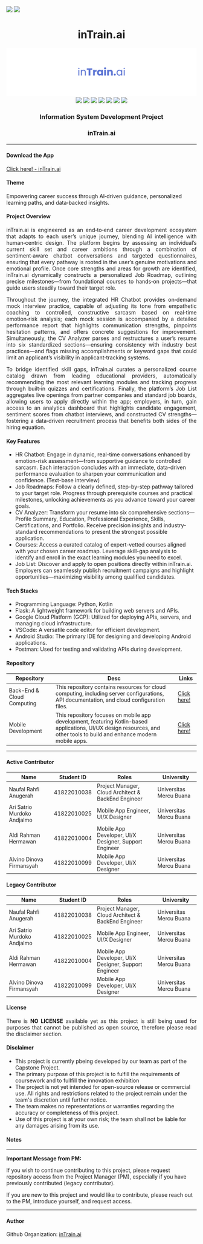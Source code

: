 <div align=justify>
  <img src="https://img.shields.io/badge/inTraini.ai-6471e5?style=for-the-badge"/>
  <img src="https://img.shields.io/badge/markdown-%23000000.svg?style=for-the-badge&logo=markdown&logoColor=white"/>
</div>

<div align=center>
  <h1>inTrain.ai</h1>
  <img src="https://github.com/intrain-ai/.github/blob/main/assets/Banner%20-%20intrain.ai.png"/>
</div>

<div align=center>
    <img src="https://img.shields.io/badge/Python-3670A0?&logo=python&logoColor=ffdd54"/>
    <img src="https://img.shields.io/badge/Flask-%23000.svg?&logo=flask&logoColor=white"/>
    <img src="https://img.shields.io/badge/Docker-%230db7ed.svg?&logo=docker&logoColor=white"/>
    <img src="https://img.shields.io/badge/Google_Cloud-%234285F4.svg?&logo=google-cloud&logoColor=white"/>
    <img src="https://img.shields.io/badge/MySQL-4479A1.svg?&logo=mysql&logoColor=white"/>
    <img src="https://img.shields.io/badge/Kotlin-%237F52FF.svg?&logo=kotlin&logoColor=white"/>
    <img src="https://img.shields.io/badge/Android-3DDC84?&logo=android&logoColor=white"/>
    <h3 align=center>Information System Development Project</h3>
    <h3>inTrain.ai</h3>
    <h4><a href=#></a></h4>
</div>

---

#### Download the App
[Click here! - inTrain.ai]()

#### Theme
Empowering career success through AI‑driven guidance, personalized learning paths, and data‑backed insights.

#### Project Overview
<p align=justify>
inTrain.ai is engineered as an end‑to‑end career development ecosystem that adapts to each user’s unique journey, blending AI intelligence with human‑centric design. The platform begins by assessing an individual’s current skill set and career ambitions through a combination of sentiment‑aware chatbot conversations and targeted questionnaires, ensuring that every pathway is rooted in the user’s genuine motivations and emotional profile. Once core strengths and areas for growth are identified, inTrain.ai dynamically constructs a personalized Job Roadmap, outlining precise milestones—from foundational courses to hands‑on projects—that guide users steadily toward their target role.
</p>

<p align=justify>
Throughout the journey, the integrated HR Chatbot provides on‑demand mock interview practice, capable of adjusting its tone from empathetic coaching to controlled, constructive sarcasm based on real‑time emotion‑risk analysis; each mock session is accompanied by a detailed performance report that highlights communication strengths, pinpoints hesitation patterns, and offers concrete suggestions for improvement. Simultaneously, the CV Analyzer parses and restructures a user’s resume into six standardized sections—ensuring consistency with industry best practices—and flags missing accomplishments or keyword gaps that could limit an applicant’s visibility in applicant‑tracking systems.
</p>

<p align=justify>
To bridge identified skill gaps, inTrain.ai curates a personalized course catalog drawn from leading educational providers, automatically recommending the most relevant learning modules and tracking progress through built‑in quizzes and certifications. Finally, the platform’s Job List aggregates live openings from partner companies and standard job boards, allowing users to apply directly within the app; employers, in turn, gain access to an analytics dashboard that highlights candidate engagement, sentiment scores from chatbot interviews, and constructed CV strengths—fostering a data‑driven recruitment process that benefits both sides of the hiring equation.
</p>

#### Key Features

- HR Chatbot: Engage in dynamic, real-time conversations enhanced by emotion-risk assessment—from supportive guidance to controlled sarcasm. Each interaction concludes with an immediate, data-driven performance evaluation to sharpen your communication and confidence. (Text-base interview)
- Job Roadmaps: Follow a clearly defined, step-by-step pathway tailored to your target role. Progress through prerequisite courses and practical milestones, unlocking achievements as you advance toward your career goals.
- CV Analyzer: Transform your resume into six comprehensive sections—Profile Summary, Education, Professional Experience, Skills, Certifications, and Portfolio. Receive precision insights and industry-standard recommendations to present the strongest possible application.
- Courses: Access a curated catalog of expert-vetted courses aligned with your chosen career roadmap. Leverage skill-gap analysis to identify and enroll in the exact learning modules you need to excel.
- Job List: Discover and apply to open positions directly within inTrain.ai. Employers can seamlessly publish recruitment campaigns and highlight opportunities—maximizing visibility among qualified candidates.

#### Tech Stacks

- Programming Language: Python, Kotlin
- Flask: A lightweight framework for building web servers and APIs.
- Google Cloud Platform (GCP): Utilized for deploying APIs, servers, and managing cloud infrastructure.
- VSCode: A versatile code editor for efficient development.
- Android Studio: The primary IDE for designing and developing Android applications.
- Postman: Used for testing and validating APIs during development.

#### Repository

<div align=center>
  
| Repository | Desc | Links |
|---|---|---|
| Back-End & Cloud Computing | This repository contains resources for cloud computing, including server configurations, API documentation, and cloud configuration files. | [Click here!](https://github.com/intrain-ai/backend-intrain) |
| Mobile Development | This repository focuses on mobile app development, featuring Kotlin-based applications, UI/UX design resources, and other tools to build and enhance modern mobile apps. | [Click here!](https://github.com/intrain-ai/mobile-intrain) |
  
</div>

---

#### Active Contributor

<div align=center>

| Name  | Student ID | Roles | University |
|---|---|---|---|
| Naufal Rahfi Anugerah | 41822010038 | Project Manager, Cloud Architect & BackEnd Engineer | Universitas Mercu Buana |
| Ari Satrio Murdoko Andjalmo | 41822010025 | Mobile App Engineer, UI/X Designer | Universitas Mercu Buana |
| Aldi Rahman Hermawan | 41822010004 | Mobile App Developer, UI/X Designer, Support Engineer | Universitas Mercu Buana |
| Alvino Dinova Firmansyah | 41822010099 | Mobile App Developer, UI/X Designer | Universitas Mercu Buana |

</div>

#### Legacy Contributor

<div align=center>

| Name  | Student ID | Roles | University |
|---|---|---|---|
| Naufal Rahfi Anugerah | 41822010038 | Project Manager, Cloud Architect & BackEnd Engineer | Universitas Mercu Buana |
| Ari Satrio Murdoko Andjalmo | 41822010025 | Mobile App Engineer, UI/X Designer | Universitas Mercu Buana |
| Aldi Rahman Hermawan | 41822010004 | Mobile App Developer, UI/X Designer, Support Engineer | Universitas Mercu Buana |
| Alvino Dinova Firmansyah | 41822010099 | Mobile App Developer, UI/X Designer | Universitas Mercu Buana |

</div>

#### License

<p align=justify>
There is <b>NO LICENSE</b> available yet as this project is still being used for purposes that cannot be published as open source, therefore please read the disclaimer section.
</p>

#### Disclaimer

- This project is currently pbeing developed by our team as part of the Capstone Project.
- The primary purpose of this project is to fulfill the requirements of coursework and to fullfill the innovation exhibition
- The project is not yet intended for open-source release or commercial use. All rights and restrictions related to the project remain under the team's discretion until further notice.
- The team makes no representations or warranties regarding the accuracy or completeness of this project.
- Use of this project is at your own risk; the team shall not be liable for any damages arising from its use.

#### Notes

<p align=justify>

</p>

---

**Important Message from PM:**

If you wish to continue contributing to this project, please request repository access from the Project Manager (PM), especially if you have previously contributed (legacy contributor). 

If you are new to this project and would like to contribute, please reach out to the PM, introduce yourself, and request access.

---

#### Author

Github Organization: [inTrain.ai](https://github.com/intrain-ai)
